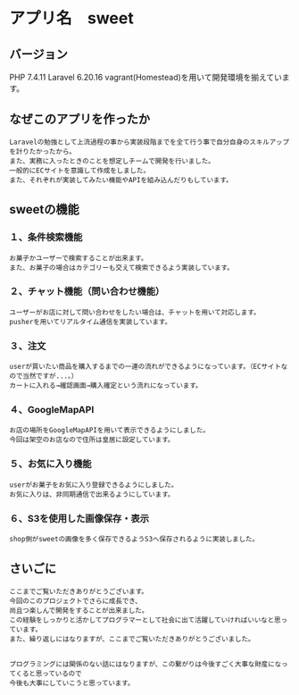 #  アプリ名　sweet

## バージョン
  PHP 7.4.11
  Laravel 6.20.16
  vagrant(Homestead)を用いて開発環境を揃えています。

## なぜこのアプリを作ったか
    Laravelの勉強として上流過程の事から実装段階までを全て行う事で自分自身のスキルアップを計りたかったから。
    また、実務に入ったときのことを想定しチームで開発を行いました。
    一般的にECサイトを意識して作成をしました。
    また、それぞれが実装してみたい機能やAPIを組み込んだりもしています。
   
## sweetの機能
###   １、条件検索機能
    お菓子かユーザーで検索することが出来ます。
    また、お菓子の場合はカテゴリーも交えて検索できるよう実装しています。
    
###   ２、チャット機能（問い合わせ機能）
    ユーザーがお店に対して問い合わせをしたい場合は、チャットを用いて対応します。
    pusherを用いてリアルタイム通信を実装しています。
    
###   ３、注文
    userが買いたい商品を購入するまでの一連の流れができるようになっています。（ECサイトなので当然ですが...。）
    カートに入れる→確認画面→購入確定という流れになっています。
    
###   ４、GoogleMapAPI
    お店の場所をGoogleMapAPIを用いて表示できるようにしました。
    今回は架空のお店なので住所は皇居に設定しています。
    
###   ５、お気に入り機能
    userがお菓子をお気に入り登録できるようにしました。
    お気に入りは、非同期通信で出来るようにしています。
    
###   ６、S3を使用した画像保存・表示
    shop側がsweetの画像を多く保存できるようS3へ保存されるように実装しました。
    
##   さいごに
    ここまでご覧いただきありがとうございます。
    今回のこのプロジェクトでさらに成長でき、
    尚且つ楽しんで開発をすることが出来ました。
    この経験をしっかりと活かしてプログラマーとして社会に出て活躍していければいいなと思っています。
    また、繰り返しにはなりますが、ここまでご覧いただきありがとうございました。
    

    プログラミングには関係のない話にはなりますが、この繋がりは今後すごく大事な財産になってくると思っているので
    今後も大事にしていこうと思っています。
    
